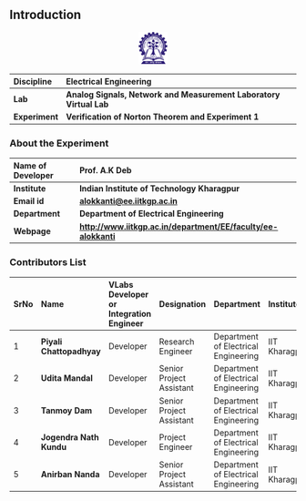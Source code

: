 ## Introduction

<div align="center">
<img src="images/iitkgp.png" width="10%">
</div>

  <b>Discipline | <b> Electrical Engineering 
:--|:--|
<b> Lab | <b> **Analog Signals, Network and Measurement Laboratory Virtual Lab**
<b> Experiment|     <b> **Verification of Norton Theorem and Experiment 1**


### About the Experiment 

<!--Fill a brief description of this experiment here-->

<b>Name of Developer | <b> **Prof. A.K Deb**
:--|:--|
<b> Institute | <b>  **Indian Institute of Technology Kharagpur**
<b> Email id|     <b>  **alokkanti@ee.iitkgp.ac.in**
<b> Department |  **Department of Electrical Engineering**
<b>Webpage| <b> http://www.iitkgp.ac.in/department/EE/faculty/ee-alokkanti

### Contributors List

SrNo | Name | VLabs Developer or Integration Engineer | Designation | Department| Institute
:--|:--|:--|:--|:--|:--|
1 | **Piyali Chattopadhyay** | Developer | Research Engineer | Department of Electrical Engineering | IIT Kharagpur | 
2 | **Udita Mandal** | Developer | Senior Project Assistant | Department of Electrical Engineering | IIT Kharagpur | 
3 | **Tanmoy Dam** | Developer | Senior Project Assistant | Department of Electrical Engineering | IIT Kharagpur |
 4 | **Jogendra Nath Kundu** | Developer | Project Engineer | Department of Electrical Engineering | IIT Kharagpur |
 5 | **Anirban Nanda** | Developer | Senior Project Assistant | Department of Electrical Engineering | IIT Kharagpur | 